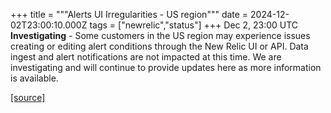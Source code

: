 +++
title = """Alerts UI Irregularities - US region"""
date = 2024-12-02T23:00:10.000Z
tags = ["newrelic","status"]
+++
Dec 2, 23:00 UTC  
**Investigating** - Some customers in the US region may experience issues creating or editing alert conditions through the New Relic UI or API. Data ingest and alert notifications are not impacted at this time. We are investigating and will continue to provide updates here as more information is available.

[[source]](https://status.newrelic.com/incidents/9rlvqrkzt4br)
